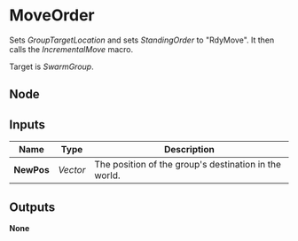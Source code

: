 # MoveOrder
Sets *GroupTargetLocation* and sets *StandingOrder* to "RdyMove". It then calls
the *IncrementalMove* macro.  

Target is *SwarmGroup*.  

## Node

## Inputs
|Name       |Type       |Description                                            |
|-----------|-----------|-------------------------------------------------------|
|**NewPos** |*Vector*   |The position of the group's destination in the world.  |

## Outputs
**None**
